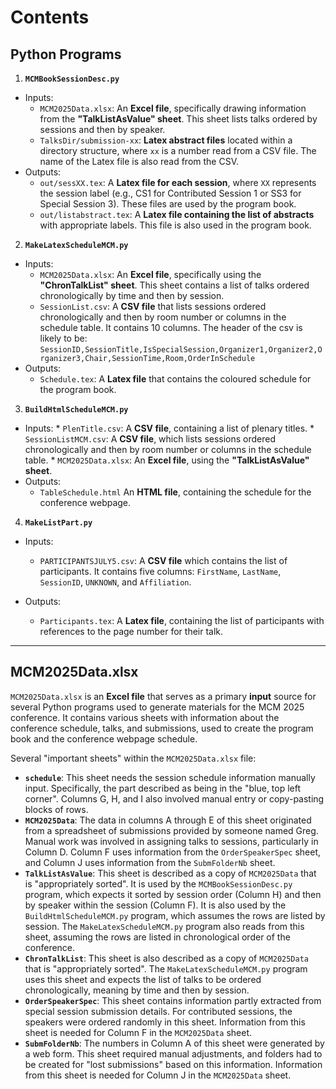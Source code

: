 # Contents

## Python Programs

1.   **`MCMBookSessionDesc.py`**
    
*   Inputs:
    *   `MCM2025Data.xlsx`: An **Excel file**, specifically drawing information from the **"TalkListAsValue" 
        sheet**. This sheet lists talks ordered by sessions and then by speaker.
    *   `TalksDir/submission-xx`: **Latex abstract files** located within a directory structure, where `xx` is a 
        number read from a CSV file. The name of the Latex file is also read from the CSV.
*   Outputs:
    *   `out/sessXX.tex`: A **Latex file for each session**, where `XX` represents the session label (e.g., CS1 
        for Contributed Session 1 or SS3 for Special Session 3). These files are used by the program book.
    *   `out/listabstract.tex`: A **Latex file containing the list of abstracts** with appropriate labels. This 
        file is also used in the program book.

2.   **`MakeLatexScheduleMCM.py`**
*   Inputs:
       *   `MCM2025Data.xlsx`: An **Excel file**, specifically using the **"ChronTalkList" sheet**. This sheet 
           contains a list of talks ordered chronologically by time and then by session.
       *   `SessionList.csv`: A **CSV file** that lists sessions ordered chronologically and then by 
           room number or columns in the schedule table. It contains 10 columns. The header of the csv is likely to be:
           `SessionID,SessionTitle,IsSpecialSession,Organizer1,Organizer2,Organizer3,Chair,SessionTime,Room,OrderInSchedule`
*   Outputs:
       *    `Schedule.tex`: A **Latex file** that contains the coloured schedule for the program book.

3.   **`BuildHtmlScheduleMCM.py`**
*   Inputs:
          *   `PlenTitle.csv`: A **CSV file**, containing a list of plenary titles.
          *   `SessionListMCM.csv`: A **CSV file**, which lists sessions ordered chronologically and then by 
              room number or columns in the schedule table.
          *   `MCM2025Data.xlsx`: An **Excel file**, using the **"TalkListAsValue" sheet**.
*   Outputs:
       *   `TableSchedule.html` An **HTML file**, containing the schedule for the conference webpage.

4.   **`MakeListPart.py`**
*   Inputs:
       *   `PARTICIPANTSJULY5.csv`: A **CSV file** which contains the list of participants. It contains five columns: 
           `FirstName`, `LastName`, `SessionID`, `UNKNOWN`, and `Affiliation`. 

*   Outputs:
    *   `Participants.tex`: A **Latex file**, containing the list of participants with references to the page 
        number for their talk.

------

## MCM2025Data.xlsx

`MCM2025Data.xlsx` is an **Excel file** that serves as a primary **input** source for several Python programs used to generate materials for the MCM 2025 conference. It contains various sheets with information about the conference schedule, talks, and submissions, used to create the program book and the conference webpage schedule.

Several "important sheets" within the `MCM2025Data.xlsx` file:

*   **`schedule`**: This sheet needs the session schedule information manually input. Specifically, the part described as being in the "blue, top left corner". Columns G, H, and I also involved manual entry or copy-pasting blocks of rows.
*   **`MCM2025Data`**: The data in columns A through E of this sheet originated from a spreadsheet of submissions provided by someone named Greg. Manual work was involved in assigning talks to sessions, particularly in Column D. Column F uses information from the `OrderSpeakerSpec` sheet, and Column J uses information from the `SubmFolderNb` sheet.
*   **`TalkListAsValue`**: This sheet is described as a copy of `MCM2025Data` that is "appropriately sorted". It is used by the `MCMBookSessionDesc.py` program, which expects it sorted by session order (Column H) and then by speaker within the session (Column F). It is also used by the `BuildHtmlScheduleMCM.py` program, which assumes the rows are listed by session. The `MakeLatexScheduleMCM.py` program also reads from this sheet, assuming the rows are listed in chronological order of the conference.
*   **`ChronTalkList`**: This sheet is also described as a copy of `MCM2025Data` that is "appropriately sorted". The `MakeLatexScheduleMCM.py` program uses this sheet and expects the list of talks to be ordered chronologically, meaning by time and then by session.
*   **`OrderSpeakerSpec`**: This sheet contains information partly extracted from special session submission details. For contributed sessions, the speakers were ordered randomly in this sheet. Information from this sheet is needed for Column F in the `MCM2025Data` sheet.
*   **`SubmFolderNb`**: The numbers in Column A of this sheet were generated by a web form. This sheet required manual adjustments, and folders had to be created for "lost submissions" based on this information. Information from this sheet is needed for Column J in the `MCM2025Data` sheet.